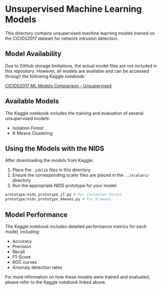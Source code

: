 # Unsupervised Machine Learning Models

This directory contains unsupervised machine learning models trained on the CICIDS2017 dataset for network intrusion detection.

## Model Availability

Due to GitHub storage limitations, the actual model files are not included in this repository. However, all models are available and can be accessed through the following Kaggle notebook:

[CICIDS2017 ML Models Comparison - Unsupervised](https://www.kaggle.com/code/ericanacletoribeiro/cicids2017-ml-models-comparison-unsupervised)

## Available Models

The Kaggle notebook includes the training and evaluation of several unsupervised models:

- Isolation Forest
- K-Means Clustering

## Using the Models with the NIDS

After downloading the models from Kaggle:

1. Place the `.joblib` files in this directory
2. Ensure the corresponding scaler files are placed in the `../scalars/` directory
3. Run the appropriate NIDS prototype for your model:

```Python
prototype/nids_prototype_if.py # For Isolation Forest
prototype/nids_prototype_kmeans.py # For K-means
```

## Model Performance

The Kaggle notebook includes detailed performance metrics for each model, including:

- Accuracy
- Precision
- Recall
- F1-Score
- ROC curves
- Anomaly detection rates

For more information on how these models were trained and evaluated, please refer to the Kaggle notebook linked above.
